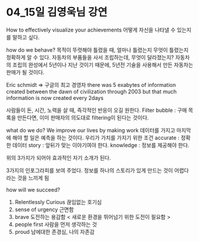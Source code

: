 # 04_15일 김영욱님 강연

How to effectively visualize your achievements
어떻게 자신을 나타낼 수 있는지를 말하고 싶다.

how do we behave?
목적이 뚜렷해야 틀렸을 때, 얼마나 틀렸는지 무엇이 틀렸는지 정확하게 알 수 있다.
자동차의 부품들을 사서 조립하는데, 무엇이 달라졌는지?
자동차의 조립의 완성에서 5년이나 지난 것이기 때문에,
5년전 기술을 사용해서 만든 자동차는 판매가 될 것이다.

Eric schmidt => 구글의 최고 경영자
there was 5 exabytes of information created between the dawn of civilization through 2003 
but that much information is now created every 2days

사람들이 돈, 시간, 노력을 살 때, 즉각적인 반응이 오길 원한다.
Filter bubble : 구매 목록을 만든다면, 이미 판매자의 의도대로 filtering이 된다는 것이다.

what do we do?
We improve our lives by making work
데이터를 가지고 마지막에 해야 할 일은 예측을 하는 것이다.
우리가 가치를 가지기 위한 조건
accurate : 정확한 데이터
story : 앞뒤가 맞는 이야기여야 한다.
knowledge : 정보를 제공해야 한다.

위의 3가지가 되어야 효과적인 자기 소개가 된다.

3가지의 인포그라피를 보여 주었다.
정보를 하나의 스토리가 있게 만드는 것이 어렵다 라는 것을 느끼게 됨

how will we succeed?
1. Relentlessly Curious
   끊임없는 호기심
2. sense of urgency
   근면함
3. brave
   도전하는 용감함 < 새로운 환경을 뛰어넘기 위한 도전이 필요함 >
4. people first
   사람을 먼저 생각하는 것
5. proud
   남에대한 존경심, 나의 자존감
